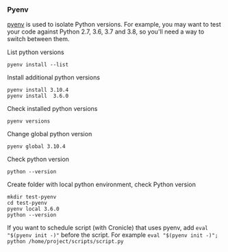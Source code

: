 ### Pyenv

[pyenv](https://github.com/pyenv/pyenv) is used to isolate Python versions. For example, you may want to test your code against 
Python 2.7, 3.6, 3.7 and 3.8, so you'll need a way to switch between them. 

List python versions

```
pyenv install --list
```

Install additional python versions

```
pyenv install 3.10.4
pyenv install  3.6.0
```

Check installed python versions

```
pyenv versions
```

Change global python version 

```
pyenv global 3.10.4
```

Check python version

```
python --version
```

Create folder with local python environment, check Python version

```
mkdir test-pyenv
cd test-pyenv
pyenv local 3.6.0
python --version
```

If you want to schedule script (with Cronicle) that uses pyenv, add `eval "$(pyenv init -)"` before the script. 
For example `eval "$(pyenv init -)"; python /home/project/scripts/script.py`
